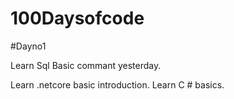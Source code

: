 # 100Daysofcode
#Dayno1

Learn Sql Basic commant yesterday.

Learn .netcore basic introduction.
Learn C # basics.
